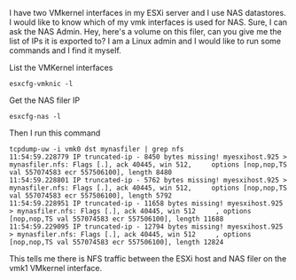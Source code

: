 I have two VMkernel interfaces in my ESXi server and I use NAS datastores. I would like to know which of my vmk interfaces is used for NAS. Sure, I can ask the NAS Admin. Hey, here's a volume on this filer, can you give me the list of IPs it is exported to? I am a Linux admin and I would like to run some commands and I find it myself.

List the VMKernel interfaces

    esxcfg-vmknic -l

Get the NAS filer IP

    esxcfg-nas -l

Then I run this command 

    tcpdump-uw -i vmk0 dst mynasfiler | grep nfs
    11:54:59.228779 IP truncated-ip - 8450 bytes missing! myesxihost.925 > mynasfiler.nfs: Flags [.], ack 40445, win 512,     options [nop,nop,TS val 557074583 ecr 557506100], length 8480
    11:54:59.228801 IP truncated-ip - 5762 bytes missing! myesxihost.925 > mynasfiler.nfs: Flags [.], ack 40445, win 512,     options [nop,nop,TS val 557074583 ecr 557506100], length 5792
    11:54:59.228951 IP truncated-ip - 11658 bytes missing! myesxihost.925 > mynasfiler.nfs: Flags [.], ack 40445, win 512     , options [nop,nop,TS val 557074583 ecr 557506100], length 11688
    11:54:59.229095 IP truncated-ip - 12794 bytes missing! myesxihost.925 > mynasfiler.nfs: Flags [.], ack 40445, win 512     , options [nop,nop,TS val 557074583 ecr 557506100], length 12824

This tells me there is NFS traffic between the ESXi host and NAS filer on the vmk1 VMkernel interface.
